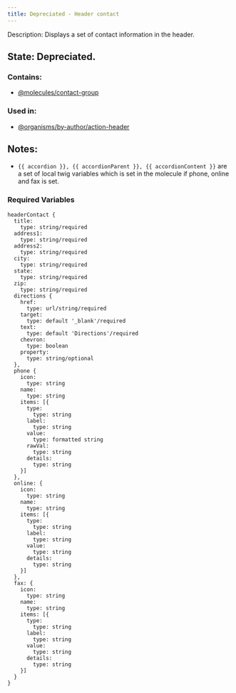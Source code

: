 ```yaml
---
title: Depreciated - Header contact
---
```

Description: Displays a set of contact information in the header.

## State: Depreciated.

### Contains:
- [@molecules/contact-group](/?p=organisms-contact-group)

### Used in:
- [@organisms/by-author/action-header](/?p=organisms-action-header)

## Notes:
- `{{ accordion }}, {{ accordionParent }}, {{ accordionContent }}` are a set of local twig variables which is set in the molecule if phone, online and fax is set.

### Required Variables
~~~
headerContact {
  title:
    type: string/required
  address1:
    type: string/required
  address2:
    type: string/required
  city:
    type: string/required
  state:
    type: string/required
  zip:
    type: string/required
  directions {
    href:
      type: url/string/required
    target:
      type: default '_blank'/required
    text:
      type: default 'Directions'/required
    chevron:
      type: boolean
    property:
      type: string/optional
  },
  phone {
    icon:
      type: string
    name:
      type: string
    items: [{
      type:
        type: string
      label:
        type: string
      value:
        type: formatted string
      rawVal:
        type: string
      details:
        type: string
    }]
  },
  online: {
    icon:
      type: string
    name:
      type: string
    items: [{
      type:
        type: string
      label:
        type: string
      value:
        type: string
      details:
        type: string
    }]
  },
  fax: {
    icon:
      type: string
    name:
      type: string
    items: [{
      type:
        type: string
      label:
        type: string
      value:
        type: string
      details:
        type: string
    }]
  }
}
~~~
